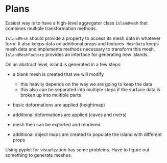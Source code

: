 # Plans

Easiest way is to have a high-level aggregator class `IslandMesh` that combines multiple transformation methods.

`IslandMesh` should provide a property to access its mesh data in whatever form.
It also keeps data on additional props and textures.
`MeshData` keeps mesh data and implements methods necessary to transform this mesh.
`IslandMeshFactory` provides an interface for generating new islands.

On an abstract level, island is generated in a few steps:

- a blank mesh is created that we will modify
  - this heavily depends on the way we are going to keep the data
  - this also can be separated into multiple steps if the surface data is broken up into multiple parts
- basic deformations are applied (heightmap)
- additional deformations are applied (caves and rivers)
- mesh then can be exported and rendered

- additional object maps are created to populate the island with different props

Using pyplot for visualization has some problems. Have to figure out something to generate meshes.